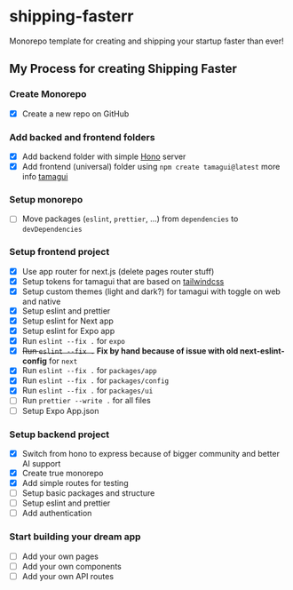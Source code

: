 # shipping-fasterr

Monorepo template for creating and shipping your startup faster than ever!

## My Process for creating Shipping Faster

### Create Monorepo

- [x] Create a new repo on GitHub

### Add backed and frontend folders

- [x] Add backend folder with simple [Hono](https://hono.dev/) server
- [x] Add frontend (universal) folder using `npm create tamagui@latest` more info [tamagui](https://tamagui.dev/)

### Setup monorepo

- [ ] Move packages (`eslint`, `prettier`, ...) from `dependencies` to `devDependencies`

### Setup frontend project

- [x] Use app router for next.js (delete pages router stuff)
- [x] Setup tokens for tamagui that are based on [tailwindcss](https://tailwindcss.com/)
- [x] Setup custom themes (light and dark?) for tamagui with toggle on web and native
- [x] Setup eslint and prettier
- [x] Setup eslint for Next app
- [x] Setup eslint for Expo app
- [x] Run `eslint --fix .` for `expo`
- [x] ~~Run `eslint --fix .`~~ **Fix by hand because of issue with old next-eslint-config** for `next`
- [x] Run `eslint --fix .` for `packages/app`
- [x] Run `eslint --fix .` for `packages/config`
- [x] Run `eslint --fix .` for `packages/ui`
- [ ] Run `prettier --write .` for all files
- [ ] Setup Expo App.json

### Setup backend project

- [x] Switch from hono to express because of bigger community and better AI support
- [x] Create true monorepo
- [x] Add simple routes for testing
- [ ] Setup basic packages and structure
- [ ] Setup eslint and prettier
- [ ] Add authentication

### Start building your dream app

- [ ] Add your own pages
- [ ] Add your own components
- [ ] Add your own API routes
